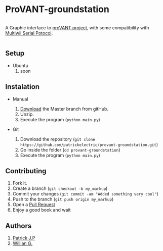 ProVANT-groundstation
=============

<img src="http://provantbr.github.io/images/provant_transp_canvas.png" alt="">

A Graphic interface to [proVANT project][3], with some compatibility with [Multiwii Serial Potocol][2].

<img src="https://raw.githubusercontent.com/patrickelectric/provant-groundstation/master/sample.png" alt="">

Setup
-------
* Ubuntu
	1. soon

Instalation
-----------

* Manual
	1. [Download][4] the Master branch from gitHub.
	2. Unzip.
	3. Execute the program (`python main.py`)

* Git
	1. Download the repository (`git clone https://github.com/patrickelectric/provant-groundstation.git`)
	2. Go inside the folder (`cd provant-groundstation`)
	3. Execute the program (`python main.py`)

Contributing
------------

1. Fork it.
2. Create a branch (`git checkout -b my_markup`)
3. Commit your changes (`git commit -am "Added something very cool"`)
4. Push to the branch (`git push origin my_markup`)
5. Open a [Pull Request][1]
6. Enjoy a good book and wait

Authors
------------
1. [Patrick J.P][77]
1. [Willian G.][24]


[1]: https://github.com/patrickelectric/provant-groundstation/pulls
[2]: https://multiwii.com/wiki/index.php?title=Multiwii_Serial_Protocol
[3]: https://provantbr.github.io/
[4]: https://github.com/patrickelectric/provant-groundstation/archive/master.zip
[77]: https://github.com/patrickelectric
[24]: https://github.com/Williangalvani